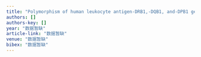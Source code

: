 ```yaml
---
title: "Polymorphism of human leukocyte antigen‐DRB1,‐DQB1, and‐DPB1 genes of Shandong Han population in China"
authors: []
authors-key: []
year: "数据暂缺"
article-link: "数据暂缺"
venue: "数据暂缺"
bibex: "数据暂缺"
---
```


